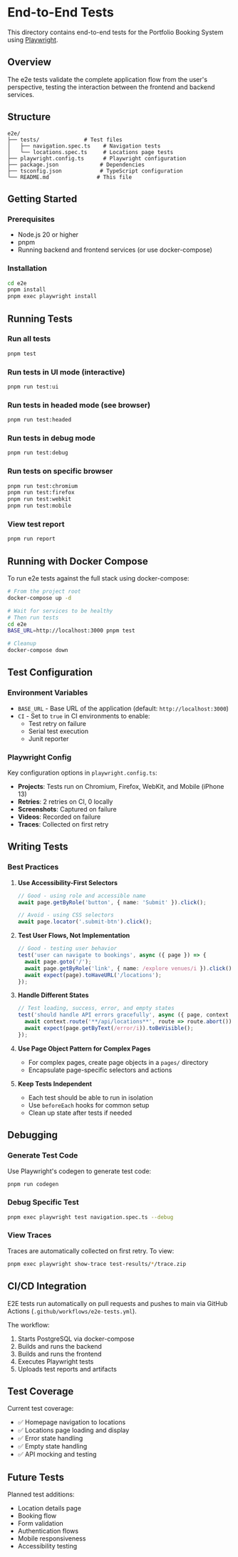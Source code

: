 # End-to-End Tests

This directory contains end-to-end tests for the Portfolio Booking System using [Playwright](https://playwright.dev/).

## Overview

The e2e tests validate the complete application flow from the user's perspective, testing the interaction between the frontend and backend services.

## Structure

```
e2e/
├── tests/              # Test files
│   ├── navigation.spec.ts    # Navigation tests
│   └── locations.spec.ts     # Locations page tests
├── playwright.config.ts      # Playwright configuration
├── package.json             # Dependencies
├── tsconfig.json            # TypeScript configuration
└── README.md               # This file
```

## Getting Started

### Prerequisites

- Node.js 20 or higher
- pnpm
- Running backend and frontend services (or use docker-compose)

### Installation

```bash
cd e2e
pnpm install
pnpm exec playwright install
```

## Running Tests

### Run all tests

```bash
pnpm test
```

### Run tests in UI mode (interactive)

```bash
pnpm run test:ui
```

### Run tests in headed mode (see browser)

```bash
pnpm run test:headed
```

### Run tests in debug mode

```bash
pnpm run test:debug
```

### Run tests on specific browser

```bash
pnpm run test:chromium
pnpm run test:firefox
pnpm run test:webkit
pnpm run test:mobile
```

### View test report

```bash
pnpm run report
```

## Running with Docker Compose

To run e2e tests against the full stack using docker-compose:

```bash
# From the project root
docker-compose up -d

# Wait for services to be healthy
# Then run tests
cd e2e
BASE_URL=http://localhost:3000 pnpm test

# Cleanup
docker-compose down
```

## Test Configuration

### Environment Variables

- `BASE_URL` - Base URL of the application (default: `http://localhost:3000`)
- `CI` - Set to `true` in CI environments to enable:
  - Test retry on failure
  - Serial test execution
  - Junit reporter

### Playwright Config

Key configuration options in `playwright.config.ts`:

- **Projects**: Tests run on Chromium, Firefox, WebKit, and Mobile (iPhone 13)
- **Retries**: 2 retries on CI, 0 locally
- **Screenshots**: Captured on failure
- **Videos**: Recorded on failure
- **Traces**: Collected on first retry

## Writing Tests

### Best Practices

1. **Use Accessibility-First Selectors**
   ```typescript
   // Good - using role and accessible name
   await page.getByRole('button', { name: 'Submit' }).click();

   // Avoid - using CSS selectors
   await page.locator('.submit-btn').click();
   ```

2. **Test User Flows, Not Implementation**
   ```typescript
   // Good - testing user behavior
   test('user can navigate to bookings', async ({ page }) => {
     await page.goto('/');
     await page.getByRole('link', { name: /explore venues/i }).click();
     await expect(page).toHaveURL('/locations');
   });
   ```

3. **Handle Different States**
   ```typescript
   // Test loading, success, error, and empty states
   test('should handle API errors gracefully', async ({ page, context }) => {
     await context.route('**/api/locations**', route => route.abort());
     await expect(page.getByText(/error/i)).toBeVisible();
   });
   ```

4. **Use Page Object Pattern for Complex Pages**
   - For complex pages, create page objects in a `pages/` directory
   - Encapsulate page-specific selectors and actions

5. **Keep Tests Independent**
   - Each test should be able to run in isolation
   - Use `beforeEach` hooks for common setup
   - Clean up state after tests if needed

## Debugging

### Generate Test Code

Use Playwright's codegen to generate test code:

```bash
pnpm run codegen
```

### Debug Specific Test

```bash
pnpm exec playwright test navigation.spec.ts --debug
```

### View Traces

Traces are automatically collected on first retry. To view:

```bash
pnpm exec playwright show-trace test-results/*/trace.zip
```

## CI/CD Integration

E2E tests run automatically on pull requests and pushes to main via GitHub Actions (`.github/workflows/e2e-tests.yml`).

The workflow:
1. Starts PostgreSQL via docker-compose
2. Builds and runs the backend
3. Builds and runs the frontend
4. Executes Playwright tests
5. Uploads test reports and artifacts

## Test Coverage

Current test coverage:

- ✅ Homepage navigation to locations
- ✅ Locations page loading and display
- ✅ Error state handling
- ✅ Empty state handling
- ✅ API mocking and testing

## Future Tests

Planned test additions:
- Location details page
- Booking flow
- Form validation
- Authentication flows
- Mobile responsiveness
- Accessibility testing
